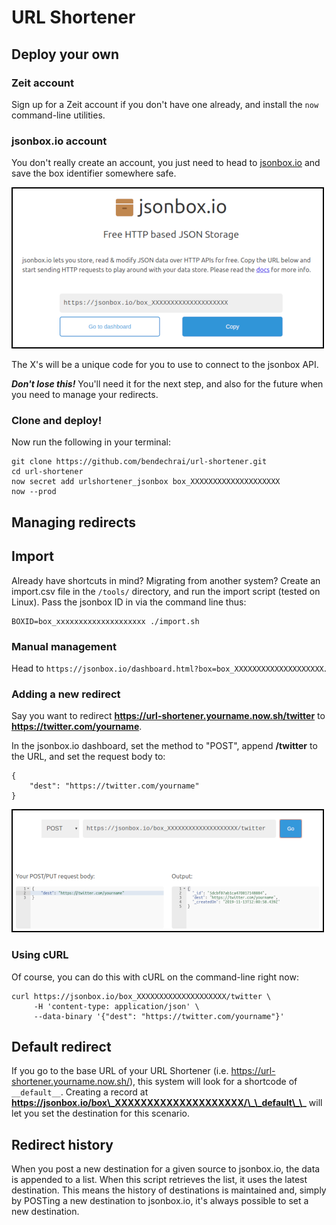 # URL Shortener

## Deploy your own

### Zeit account

Sign up for a Zeit account if you don't have one already, and install the `now` command-line utilities.

### jsonbox.io account

You don't really create an account, you just need to head to [jsonbox.io](https://jsonbox.io) and save the box identifier somewhere safe.

![jsonbox.io main screen](docs/jsonbox.png)

The X's will be a unique code for you to use to connect to the jsonbox API.

***Don't lose this!*** You'll need it for the next step, and also for the future when you need to manage your redirects.

### Clone and deploy!

Now run the following in your terminal:

```
git clone https://github.com/bendechrai/url-shortener.git
cd url-shortener
now secret add urlshortener_jsonbox box_XXXXXXXXXXXXXXXXXXXX
now --prod
```

## Managing redirects

## Import

Already have shortcuts in mind? Migrating from another system? Create an import.csv file in the `/tools/` directory, and run the import script (tested on Linux). Pass the jsonbox ID in via the command line thus:

```
BOXID=box_xxxxxxxxxxxxxxxxxxxx ./import.sh 
```

### Manual management

Head to `https://jsonbox.io/dashboard.html?box=box_XXXXXXXXXXXXXXXXXXXX`.

### Adding a new redirect

Say you want to redirect **https://url-shortener.yourname.now.sh/twitter** to **https://twitter.com/yourname**.

In the jsonbox.io dashboard, set the method to "POST", append **/twitter** to the URL, and set the request body to:

```
{
    "dest": "https://twitter.com/yourname"
}
```

![jsonbox.io dashboard](docs/jsonbox-create.png)

### Using cURL

Of course, you can do this with cURL on the command-line right now:

```
curl https://jsonbox.io/box_XXXXXXXXXXXXXXXXXXXX/twitter \
     -H 'content-type: application/json' \
     --data-binary '{"dest": "https://twitter.com/yourname"}'
```

## Default redirect

If you go to the base URL of your URL Shortener (i.e.  https://url-shortener.yourname.now.sh/), this system will look for a shortcode of `__default__`. Creating a record at **https://jsonbox.io/box\_XXXXXXXXXXXXXXXXXXXX/\_\_default\_\_** will let you set the destination for this scenario.

## Redirect history

When you post a new destination for a given source to jsonbox.io, the data is appended to a list. When this script retrieves the list, it uses the latest destination. This means the history of destinations is maintained and, simply by POSTing a new destination to jsonbox.io, it's always possible to set a new destination.
